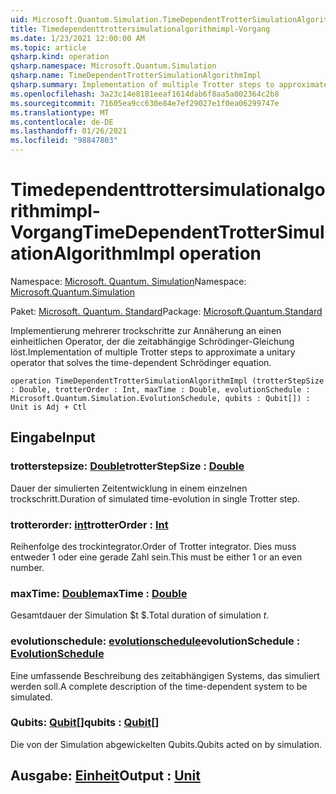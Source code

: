 ```yaml
---
uid: Microsoft.Quantum.Simulation.TimeDependentTrotterSimulationAlgorithmImpl
title: Timedependenttrottersimulationalgorithmimpl-Vorgang
ms.date: 1/23/2021 12:00:00 AM
ms.topic: article
qsharp.kind: operation
qsharp.namespace: Microsoft.Quantum.Simulation
qsharp.name: TimeDependentTrotterSimulationAlgorithmImpl
qsharp.summary: Implementation of multiple Trotter steps to approximate a unitary operator that solves the time-dependent Schrödinger equation.
ms.openlocfilehash: 3a23c14e8181eeaf1614dab6f8aa5a002364c2b8
ms.sourcegitcommit: 71605ea9cc630e84e7ef29027e1f0ea06299747e
ms.translationtype: MT
ms.contentlocale: de-DE
ms.lasthandoff: 01/26/2021
ms.locfileid: "98847803"
---
```

# <a name="timedependenttrottersimulationalgorithmimpl-operation"></a><span data-ttu-id="5fc4b-102">Timedependenttrottersimulationalgorithmimpl-Vorgang</span><span class="sxs-lookup"><span data-stu-id="5fc4b-102">TimeDependentTrotterSimulationAlgorithmImpl operation</span></span>

<span data-ttu-id="5fc4b-103">Namespace: [Microsoft. Quantum. Simulation](xref:Microsoft.Quantum.Simulation)</span><span class="sxs-lookup"><span data-stu-id="5fc4b-103">Namespace: [Microsoft.Quantum.Simulation](xref:Microsoft.Quantum.Simulation)</span></span>

<span data-ttu-id="5fc4b-104">Paket: [Microsoft. Quantum. Standard](https://nuget.org/packages/Microsoft.Quantum.Standard)</span><span class="sxs-lookup"><span data-stu-id="5fc4b-104">Package: [Microsoft.Quantum.Standard](https://nuget.org/packages/Microsoft.Quantum.Standard)</span></span>


<span data-ttu-id="5fc4b-105">Implementierung mehrerer trockschritte zur Annäherung an einen einheitlichen Operator, der die zeitabhängige Schrödinger-Gleichung löst.</span><span class="sxs-lookup"><span data-stu-id="5fc4b-105">Implementation of multiple Trotter steps to approximate a unitary operator that solves the time-dependent Schrödinger equation.</span></span>

```qsharp
operation TimeDependentTrotterSimulationAlgorithmImpl (trotterStepSize : Double, trotterOrder : Int, maxTime : Double, evolutionSchedule : Microsoft.Quantum.Simulation.EvolutionSchedule, qubits : Qubit[]) : Unit is Adj + Ctl
```


## <a name="input"></a><span data-ttu-id="5fc4b-106">Eingabe</span><span class="sxs-lookup"><span data-stu-id="5fc4b-106">Input</span></span>

### <a name="trotterstepsize--double"></a><span data-ttu-id="5fc4b-107">trotterstepsize: [Double](xref:microsoft.quantum.lang-ref.double)</span><span class="sxs-lookup"><span data-stu-id="5fc4b-107">trotterStepSize : [Double](xref:microsoft.quantum.lang-ref.double)</span></span>

<span data-ttu-id="5fc4b-108">Dauer der simulierten Zeitentwicklung in einem einzelnen trockschritt.</span><span class="sxs-lookup"><span data-stu-id="5fc4b-108">Duration of simulated time-evolution in single Trotter step.</span></span>


### <a name="trotterorder--int"></a><span data-ttu-id="5fc4b-109">trotterorder: [int](xref:microsoft.quantum.lang-ref.int)</span><span class="sxs-lookup"><span data-stu-id="5fc4b-109">trotterOrder : [Int](xref:microsoft.quantum.lang-ref.int)</span></span>

<span data-ttu-id="5fc4b-110">Reihenfolge des trockintegrator.</span><span class="sxs-lookup"><span data-stu-id="5fc4b-110">Order of Trotter integrator.</span></span> <span data-ttu-id="5fc4b-111">Dies muss entweder 1 oder eine gerade Zahl sein.</span><span class="sxs-lookup"><span data-stu-id="5fc4b-111">This must be either 1 or an even number.</span></span>


### <a name="maxtime--double"></a><span data-ttu-id="5fc4b-112">maxTime: [Double](xref:microsoft.quantum.lang-ref.double)</span><span class="sxs-lookup"><span data-stu-id="5fc4b-112">maxTime : [Double](xref:microsoft.quantum.lang-ref.double)</span></span>

<span data-ttu-id="5fc4b-113">Gesamtdauer der Simulation $t $.</span><span class="sxs-lookup"><span data-stu-id="5fc4b-113">Total duration of simulation $t$.</span></span>


### <a name="evolutionschedule--evolutionschedule"></a><span data-ttu-id="5fc4b-114">evolutionschedule: [evolutionschedule](xref:Microsoft.Quantum.Simulation.EvolutionSchedule)</span><span class="sxs-lookup"><span data-stu-id="5fc4b-114">evolutionSchedule : [EvolutionSchedule](xref:Microsoft.Quantum.Simulation.EvolutionSchedule)</span></span>

<span data-ttu-id="5fc4b-115">Eine umfassende Beschreibung des zeitabhängigen Systems, das simuliert werden soll.</span><span class="sxs-lookup"><span data-stu-id="5fc4b-115">A complete description of the time-dependent system to be simulated.</span></span>


### <a name="qubits--qubit"></a><span data-ttu-id="5fc4b-116">Qubits: [Qubit](xref:microsoft.quantum.lang-ref.qubit)[]</span><span class="sxs-lookup"><span data-stu-id="5fc4b-116">qubits : [Qubit](xref:microsoft.quantum.lang-ref.qubit)[]</span></span>

<span data-ttu-id="5fc4b-117">Die von der Simulation abgewickelten Qubits.</span><span class="sxs-lookup"><span data-stu-id="5fc4b-117">Qubits acted on by simulation.</span></span>



## <a name="output--unit"></a><span data-ttu-id="5fc4b-118">Ausgabe: [Einheit](xref:microsoft.quantum.lang-ref.unit)</span><span class="sxs-lookup"><span data-stu-id="5fc4b-118">Output : [Unit](xref:microsoft.quantum.lang-ref.unit)</span></span>

